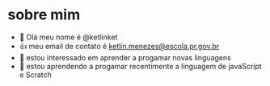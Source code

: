 # sobre mim
- 👋 Olá meu nome é @ketlinket
- :+1: meu email de contato é ketlin.menezes@escola.pr.gov.br
- 👀 estou interessado em aprender a progamar novas linguagens
- 🌱 estou aprendendo a progamar  recentimente a linguagem de javaScript e Scratch

